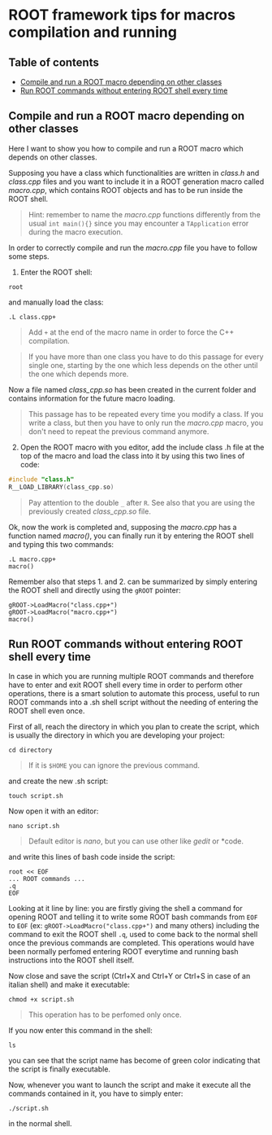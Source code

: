 # ROOT framework tips for macros compilation and running

## Table of contents
- [Compile and run a ROOT macro depending on other classes](#compile-and-run-a-ROOT-macro-depending-on-other-classes)
- [Run ROOT commands without entering ROOT shell every time](#run-root-commands-without-entering-root-shell-every-time)

## Compile and run a ROOT macro depending on other classes

Here I want to show you how to compile and run a ROOT macro which depends on other classes.

Supposing you have a class which functionalities are written in *class.h* and *class.cpp* files and you want to include it in a ROOT generation macro called *macro.cpp*, which contains ROOT objects and has to be run inside the ROOT shell.
> Hint: remember to name the *macro.cpp* functions differently from the usual `int main(){}` since you may encounter a `TApplication` error during the macro execution.

In order to correctly compile and run the *macro.cpp* file you have to follow some steps.

1) Enter the ROOT shell:
```shell
root
```
and manually load the class:
```shell
.L class.cpp+
```
> Add `+` at the end of the macro name in order to force the C++ compilation.

> If you have more than one class you have to do this passage for every single one, starting by the one which less depends on the other until the one which depends more.

Now a file named *class_cpp.so* has been created in the current folder and contains information for the future macro loading. 

> This passage has to be repeated every time you modify a class. If you write a class, but then you have to only run the *macro.cpp* macro, you don't need to repeat the previous command anymore.

2) Open the ROOT macro with you editor, add the include class .h file at the top of the macro and load the class into it by using this two lines of code:
```c++
#include "class.h"
R__LOAD_LIBRARY(class_cpp.so)
```
> Pay attention to the double `_` after `R`. See also that you are using the previously created *class_cpp.so* file.

Ok, now the work is completed and, supposing the *macro.cpp* has a function named *macro()*, you can finally run it by entering the ROOT shell and typing this two commands:
```shell
.L macro.cpp+
macro()
```

Remember also that steps 1. and 2. can be summarized by simply entering the ROOT shell and directly using the `gROOT` pointer:
```shell
gROOT->LoadMacro("class.cpp+")
gROOT->LoadMacro("macro.cpp+")
macro()
```

## Run ROOT commands without entering ROOT shell every time

In case in which you are running multiple ROOT commands and therefore have to enter and exit ROOT shell every time in order to perform other operations, there is a smart solution to automate this process, useful to run ROOT commands into a .sh shell script without the needing of entering the ROOT shell even once.

First of all, reach the directory in which you plan to create the script, which is usually the directory in which you are developing your project:
```shell
cd directory
```
> If it is `$HOME` you can ignore the previous command.

and create the new .sh script:
```shell
touch script.sh
```
Now open it with an editor:
```shell
nano script.sh
```
> Default editor is *nano*, but you can use other like *gedit* or *code.

and write this lines of bash code inside the script:
```shell
root << EOF
... ROOT commands ...
.q
EOF
```
Looking at it line by line: you are firstly giving the shell a command for opening ROOT and telling it to write some ROOT bash commands from `EOF` to `EOF` (ex: `gROOT->LoadMacro("class.cpp+")` and many others) including the command to exit the ROOT shell `.q`, used to come back to the normal shell once the previous commands are completed. This operations would have been normally perfomed entering ROOT everytime and running bash instructions into the ROOT shell itself.

Now close and save the script (Ctrl+X and Ctrl+Y or Ctrl+S in case of an italian shell) and make it executable:
```shell
chmod +x script.sh
```
> This operation has to be perfomed only once.

If you now enter this command in the shell:
```shell
ls
```
you can see that the script name has become of green color indicating that the script is finally executable. 

Now, whenever you want to launch the script and make it execute all the commands contained in it, you have to simply enter:
```shell
./script.sh
```
in the normal shell.
